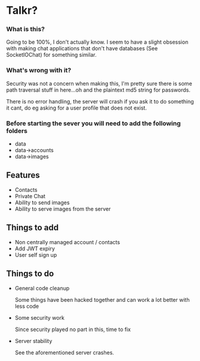 # Talkr?

### What is this?

Going to be 100%, I don't actually know. I seem to have a slight obsession with making chat applications that don't have databases (See SocketIOChat) for something similar.



### What's wrong with it?

Security was not a concern when making this, I'm pretty sure there is some path traversal stuff in here...oh and the plaintext md5 string for passwords.

There is no error handling, the server will crash if you ask it to do something it cant, do eg asking for a user profile that does not exist.

### Before starting the sever you will need to add the following folders

- data
- data->accounts
- data->images


## Features

- Contacts
- Private Chat
- Ability to send images
- Ability to serve images from the server



## Things to add

- Non centrally managed account / contacts
- Add JWT expiry
- User self sign up

## Things to do

- General code cleanup

  Some things have been hacked together and can work a lot better with less code

- Some security work

  Since security played no part in this, time to fix

- Server stability

  See the aforementioned server crashes.
